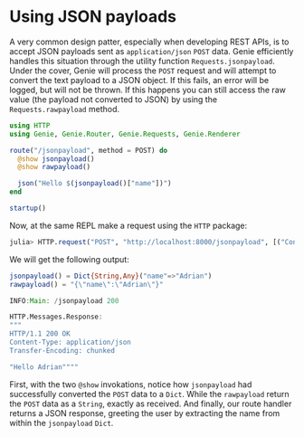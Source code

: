 # Using JSON payloads

A very common design patter, especially when developing REST APIs, is to accept JSON payloads sent as `application/json` `POST` data. Genie efficiently handles this situation through the utility function `Requests.jsonpayload`. Under the cover, Genie will process the `POST` request and will attempt to convert the text payload to a JSON object. If this fails, an error will be logged, but will not be thrown. If this happens you can still access the raw value (the payload not converted to JSON) by using the `Requests.rawpayload` method.

```julia
using HTTP
using Genie, Genie.Router, Genie.Requests, Genie.Renderer

route("/jsonpayload", method = POST) do
  @show jsonpayload()
  @show rawpayload()

  json("Hello $(jsonpayload()["name"])")
end

startup()
```

Now, at the same REPL make a request using the `HTTP` package:

```julia
julia> HTTP.request("POST", "http://localhost:8000/jsonpayload", [("Content-Type", "application/json")], """{"name":"Adrian"}""")
```

We will get the following output:

```julia
jsonpayload() = Dict{String,Any}("name"=>"Adrian")
rawpayload() = "{\"name\":\"Adrian\"}"

INFO:Main: /jsonpayload 200

HTTP.Messages.Response:
"""
HTTP/1.1 200 OK
Content-Type: application/json
Transfer-Encoding: chunked

"Hello Adrian""""
```

First, with the two `@show` invokations, notice how `jsonpayload` had successfully converted the `POST` data to a `Dict`. While the `rawpayload` return the `POST` data as a `String`, exactly as received. And finally, our route handler returns a JSON response, greeting the user by extracting the name from within the `jsonpayload` `Dict`.
